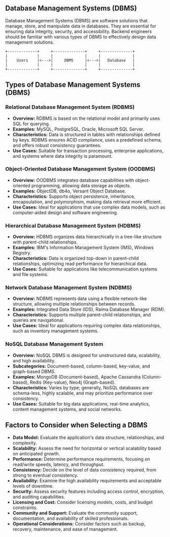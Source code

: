 ## Database Management Systems (DBMS)

Database Management Systems (DBMS) are software solutions that manage, store, and manipulate data in databases. They are essential for ensuring data integrity, security, and accessibility. Backend engineers should be familiar with various types of DBMS to effectively design data management solutions.

```
+-------------+     +--------------+     +--------------+
|             |     |              |     |              |
|    Users    |<--->|     DBMS     |<--->|   Database   |
|             |     |              |     |              |
+-------------+     +--------------+     +--------------+
```

## Types of Database Management Systems (DBMS)

### Relational Database Management System (RDBMS)

- **Overview:** RDBMS is based on the relational model and primarily uses SQL for querying.
- **Examples:** MySQL, PostgreSQL, Oracle, Microsoft SQL Server.
- **Characteristics:** Data is structured in tables with relationships defined by keys. RDBMS ensures ACID compliance, uses a predefined schema, and offers robust consistency guarantees.
- **Use Cases:** Suitable for transaction processing, enterprise applications, and systems where data integrity is paramount.

### Object-Oriented Database Management System (OODBMS)

- **Overview:** OODBMS integrates database capabilities with object-oriented programming, allowing data storage as objects.
- **Examples:** ObjectDB, db4o, Versant Object Database.
- **Characteristics:** Supports object persistence, inheritance, encapsulation, and polymorphism, making data retrieval more efficient.
- **Use Cases:** Ideal for applications that use complex data models, such as computer-aided design and software engineering.

### Hierarchical Database Management System (HDBMS)

- **Overview:** HDBMS organizes data hierarchically in a tree-like structure with parent-child relationships.
- **Examples:** IBM's Information Management System (IMS), Windows Registry.
- **Characteristics:** Data is organized top-down in parent-child relationships, optimizing read performance for hierarchical data.
- **Use Cases:** Suitable for applications like telecommunication systems and file systems.

### Network Database Management System (NDBMS)

- **Overview:** NDBMS represents data using a flexible network-like structure, allowing multiple relationships between records.
- **Examples:** Integrated Data Store (IDS), Raima Database Manager (RDM).
- **Characteristics:** Supports multiple parent-child relationships, and queries are navigational.
- **Use Cases:** Ideal for applications requiring complex data relationships, such as inventory management systems.

### NoSQL Database Management System

- **Overview:** NoSQL DBMS is designed for unstructured data, scalability, and high availability.
- **Subcategories:** Document-based, column-based, key-value, and graph-based DBMS.
- **Examples:** MongoDB (Document-based), Apache Cassandra (Column-based), Redis (Key-value), Neo4j (Graph-based).
- **Characteristics:** Varies by type; generally, NoSQL databases are schema-less, highly scalable, and may prioritize performance over consistency.
- **Use Cases:** Suitable for big data applications, real-time analytics, content management systems, and social networks.

## Factors to Consider when Selecting a DBMS

- **Data Model:** Evaluate the application's data structure, relationships, and complexity.
- **Scalability:** Assess the need for horizontal or vertical scalability based on anticipated growth.
- **Performance:** Determine performance requirements, focusing on read/write speeds, latency, and throughput.
- **Consistency:** Decide on the level of data consistency required, from strong to eventual consistency.
- **Availability:** Examine the high availability requirements and acceptable levels of downtime.
- **Security:** Assess security features including access control, encryption, and auditing capabilities.
- **Licensing and Cost:** Consider licensing models, costs, and budget constraints.
- **Community and Support:** Evaluate the community support, documentation, and availability of skilled professionals.
- **Operational Considerations:** Consider factors such as backup, recovery, maintenance, and ease of management.
